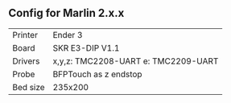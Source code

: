 ## Config for Marlin 2.x.x
|||
|-|-|
| Printer | Ender 3 |
| Board | SKR E3-DIP V1.1 |
| Drivers | x,y,z: TMC2208-UART e: TMC2209-UART |
| Probe | BFPTouch as z endstop |
| Bed size  | 235x200 |
